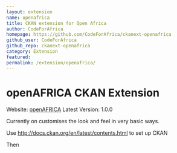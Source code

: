 ```yaml
---
layout: extension
name: openafrica
title: CKAN extension for Open Africa
author: CodeForAfrica
homepage: https://github.com/CodeForAfrica/ckanext-openafrica
github_user: CodeForAfrica
github_repo: ckanext-openafrica
category: Extension
featured: 
permalink: /extension/openafrica/
---
```



openAFRICA CKAN Extension
=========================

Website: [openAFRICA](http://openAFRICA.net)
Latest Version: 1.0.0

Currently on customises the look and feel in very basic ways.

Use http://docs.ckan.org/en/latest/contents.html to set up CKAN

Then


